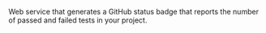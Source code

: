 Web service that generates a GitHub status badge that reports the number
of passed and failed tests in your project.
